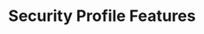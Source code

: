 ---
title: Security Profile Features
layout: list-content.html
contentlist:
  - heading: Security Features
    description: Lorem ipsum dolor sit amet, consectetur adipisicing elit, sed do eiusmod tempor incididunt ut labore et dolore magna aliqua. Ut enim ad minim veniam
    visible: false
    items: 
      - title: Access Manager
        url: accessmgr/5-0
        description: The AccessMgr enables the configuration of a device to control which user or applications can be used on a given device as well as what those applications can do.
        icon: /mx/icons/accessmgr.png
        urls:
          - title: "4.2"
            url: accessmgr/4-2
          - title: "4.4"
            url: accessmgr/4-4
          - title: "5.0"
            url: accessmgr/5-0
      - title: Camera Manager
        url: cameramgr/5-0
        description: The CameraMgr allows you to control what cameras, if any, will be allowed to be used.
        icon: /mx/icons/cameramgr.png
        urls:
          - title: "4.4"
            url: cameramgr/4-4
          - title: "5.0"
            url: cameramgr/5-0
      - title: Certificate Manager
        url: certmgr/5-0
        description: The CertMgr allows you to manage certificates and the Android Keystore on a device.
        icon: /mx/icons/certificate.png
        urls:
          - title: "4.2"
            url: certmgr/4-2
          - title: "4.4"
            url: certmgr/4-4
          - title: "5.0"
            url: certmgr/5-0
      - title: Dev Admin
        url: devadmin/5-0
        description: The DevAdmin allows you to perform certain device administration tasks directly like Screen-Lock timeout interval.
        icon: /mx/icons/devadmin.png
        urls:
          - title: "4.4"
            url: devadmin/4-4
          - title: "5.0"
            url: devadmin/5-0
      - title: Encrypt Manager
        url: encryptmgr/5-0
        description: The EncryptMgr allows you to manage the Key Storage Database, activate or deactivate Full Storage Card Encryption, and create or delete EFSes.
        icon: /mx/icons/encryptmgr.png
        urls:
          - title: "4.4"
            url: encryptmgr/4-4
          - title: "5.0"
            url: encryptmgr/5-0
      - title: SD Card Manager
        url: sdcardmgr/5-0
        description: The SdCardMgr allows you to control whether one specific External Storage on the device can be used.
        icon: /mx/icons/sdcardmgr.png
        urls:
          - title: "4.4"
            url: sdcardmgr/4-4
          - title: "5.0"
            url: sdcardmgr/5-0
      - title: Threat Manager
        description: The Threat Manager feature allows your application to control what security threats a device actively monitors for and how to respond.
        url: threatmgr/5-0
        icon: /mx/icons/threatmgr.png
        urls:
          - title: "4.4"
            url: threatmgr/4-4
          - title: "5.0"
            url: threatmgr/5-0
      - title: USB Manager
        url: usbmgr/5-0
        description: The UsbMgr allows you to control which USB functions can be used on the device.
        icon: /mx/icons/usbmgr.png
        urls:
          - title: "4.4"
            url: usbmgr/4-4
          - title: "5.0"
            url: usbmgr/5-0
---